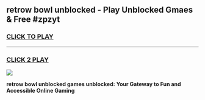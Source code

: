 
## retrow bowl unblocked - Play Unblocked Gmaes & Free #zpzyt
<h3>
<a href="https://news.freeplayer.one?title=retrow_bowl_unblocked&ref=24F">CLICK TO PLAY</a></h3>
<hr>

<h3>
<a href="https://news.freeplayer.one?title=retrow_bowl_unblocked&ref=24F">CLICK 2 PLAY</a>
  
</h3>

<a href="https://news.freeplayer.one?title=retrow_bowl_unblocked&ref=24F/"><img src="https://clearcache.store/games.png"></a>


**retrow bowl unblocked games unblocked: Your Gateway to Fun and Accessible Online Gaming**
